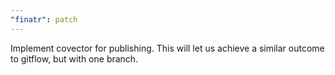 ```yaml
---
"finatr": patch
---
```


Implement covector for publishing. This will let us achieve a similar outcome to gitflow, but with one branch.
